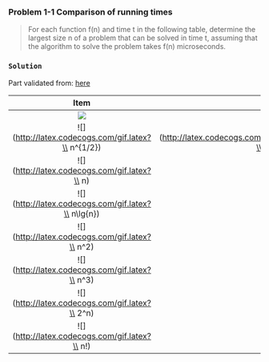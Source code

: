### Problem 1-1 Comparison of running times
> For each function f(n) and time t in the following table, determine the largest size n of a problem that can be solved in time t, assuming that the algorithm to solve the problem takes f(n) microseconds.

### `Solution`
Part validated from: [here](https://github.com/gzc/CLRS/blob/master/C01-The-Role-of-Algorithms-in-Computing/problem.md)  

Item | 1 second | 1 miniute | 1 hour | 1 day | 1 month | 1 year | 1 century
:----:|----:|----:|----:|----:|----:|----:|----:
![](http://latex.codecogs.com/gif.latex?\\lg{n}) | ![](http://latex.codecogs.com/gif.latex?\\2^{10^6}})  | ![](http://latex.codecogs.com/gif.latex?\\2^{6*10^7}}) | ![](http://latex.codecogs.com/gif.latex?\\2^{36*10^8}}) | ![](http://latex.codecogs.com/gif.latex?\\2^{864*10^8}}) | ![](http://latex.codecogs.com/gif.latex?\\2^{25920*10^8}}) | ![](http://latex.codecogs.com/gif.latex?\\2^{315360*10^8}}) | ![](http://latex.codecogs.com/gif.latex?\\2^{31556736*10^8}})
![](http://latex.codecogs.com/gif.latex?\\ n^{1/2}) | ![](http://latex.codecogs.com/gif.latex?\\ 10^{12}) | ![](http://latex.codecogs.com/gif.latex?\\ 36*10^{14}) | ![](http://latex.codecogs.com/gif.latex?\\ 1296*10^{16}) | ![](http://latex.codecogs.com/gif.latex?\\ 746496*10^{16}) | ![](http://latex.codecogs.com/gif.latex?\\ 6718464*10^{18}) | ![](http://latex.codecogs.com/gif.latex?\\ 994519296*10^{18}) | ![](http://latex.codecogs.com/gif.latex?\\ 995827586973696*10^{16}) 
![](http://latex.codecogs.com/gif.latex?\\ n) | ![](http://latex.codecogs.com/gif.latex?\\10^6)  | ![](http://latex.codecogs.com/gif.latex?6*10^7) | ![](http://latex.codecogs.com/gif.latex?36*10^8) | ![](http://latex.codecogs.com/gif.latex?864*10^8) | ![](http://latex.codecogs.com/gif.latex?2592*10^9) | ![](http://latex.codecogs.com/gif.latex?31536*10^9) | ![](http://latex.codecogs.com/gif.latex?31556736*10^8)
![](http://latex.codecogs.com/gif.latex?\\ n\\lg{n}) | 62746 | 2801417 | 133378058 | 2755147513| 71870856404 | 797633893349 | 68654697441062
![](http://latex.codecogs.com/gif.latex?\\ n^2) | 1000 | 7745 | 60000 | 293938 | 1609968 | 5615692 | 56175382
![](http://latex.codecogs.com/gif.latex?\\ n^3) | 100 | 391 | 1532 | 4420 | 13736 | 31593 | 146677
![](http://latex.codecogs.com/gif.latex?\\ 2^n) | 19 | 25 | 31 | 36 | 41 | 44 | 51
![](http://latex.codecogs.com/gif.latex?\\ n!) | 9 | 11 | 12 | 13 | 15 | 16 | 17